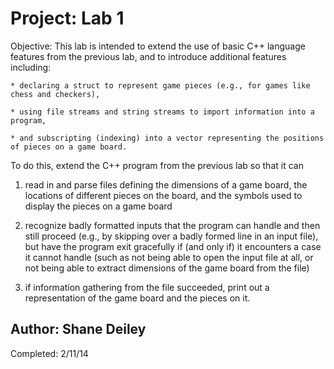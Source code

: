 Project: Lab 1
==========

Objective:
This lab is intended to extend the use of basic C++ language features from the previous lab, and to introduce additional features including:

    * declaring a struct to represent game pieces (e.g., for games like chess and checkers),

    * using file streams and string streams to import information into a program,

    * and subscripting (indexing) into a vector representing the positions of pieces on a game board. 

To do this, extend the C++ program from the previous lab so that it can 

   1. read in and parse files defining the dimensions of a game board, the locations of different pieces on the board, and the symbols used to display the pieces on a game board
   
   2. recognize badly formatted inputs that the program can handle and then still proceed (e.g., by skipping over a badly formed line in an input file), but have the program exit gracefully if (and only if) it encounters a case it cannot handle (such as not being able to open the input file at all, or not being able to extract dimensions of the game board from the file)

   3. if information gathering from the file succeeded, print out a representation of the game board and the pieces on it.


Author: Shane Deiley
---------------------
Completed: 2/11/14